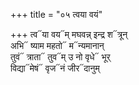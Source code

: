 +++
title = "०५ त्वया वयं"

+++
त्व᳓या वय᳓म् मघवन्न् इन्द्र श᳓त्रून्  
अभि᳓ ष्याम महतो᳓ म᳓न्यमानान्  
तुवं᳓ त्राता᳓ तुव᳓म् उ नो वृधे᳓ भूर्  
विद्या᳓मेषं᳓ वृज᳓नं जीर᳓दानुम्